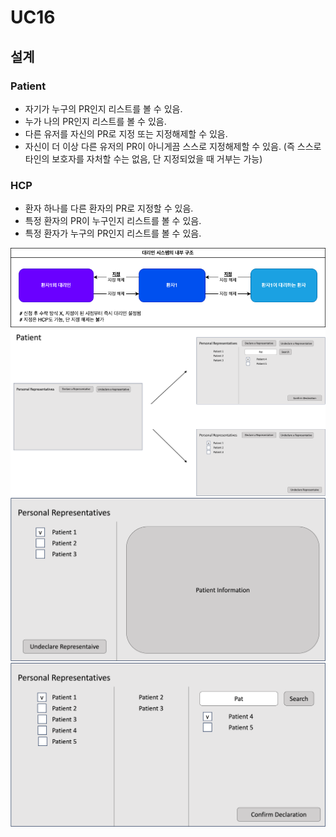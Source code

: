 # UC16

## 설계

### Patient

- 자기가 누구의 PR인지 리스트를 볼 수 있음.
- 누가 나의 PR인지 리스트를 볼 수 있음.
- 다른 유저를 자신의 PR로 지정 또는 지정해제할 수 있음.
- 자신이 더 이상 다른 유저의 PR이 아니게끔 스스로 지정해제할 수 있음.
  (즉 스스로 타인의 보호자를 자처할 수는 없음, 단 지정되었을 때 거부는 가능)

### HCP

- 환자 하나를 다른 환자의 PR로 지정할 수 있음.
- 특정 환자의 PR이 누구인지 리스트를 볼 수 있음.
- 특정 환자가 누구의 PR인지 리스트를 볼 수 있음.

![Untitled](resources/uc16_pr.png)
![Untitled](resources/UC16_front1.png)
![Untitled](resources/UC16_front2.png)
![Untitled](resources/UC16_front3.png)
